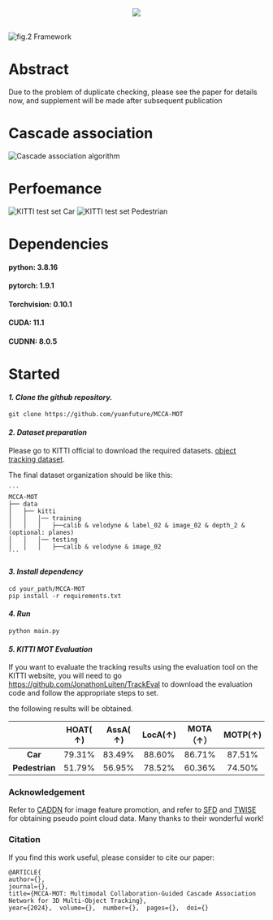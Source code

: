 
<div align=center>
<image src = "https://github.com/yuanfuture/MCCA-MOT/assets/113290883/bc03b4c2-02bb-439f-bd96-1fc88fba73c7">
</div>
<br>
    
![fig.2 Framework](https://github.com/yuanfuture/MCCA-MOT/assets/113290883/51965e35-ae17-4b94-83a7-0be159109e37)
# Abstract
Due to the problem of duplicate checking, please see the paper for details now, and supplement will be made after subsequent publication

# Cascade association
![Cascade association algorithm](https://github.com/yuanfuture/MCCA-MOT/assets/113290883/2da988da-92f9-4fd1-af9a-c76664fb38e5)


# Perfoemance
![KITTI test set Car](https://github.com/yuanfuture/MCCA-MOT/assets/113290883/dbf42a72-dc32-4e0e-aa99-088de2a64558)
![KITTI test set Pedestrian](https://github.com/yuanfuture/MCCA-MOT/assets/113290883/258ef62a-c7d6-4895-b3ae-e7575093bf3c)


# Dependencies
#### python: 3.8.16<br>
#### pytorch: 1.9.1<br>
#### Torchvision: 0.10.1<br>
#### CUDA: 11.1<br>
#### CUDNN: 8.0.5<br>

# Started

#### *1. Clone the github repository.*

```
git clone https://github.com/yuanfuture/MCCA-MOT
```

#### *2. Dataset preparation*

Please go to KITTI official to download the required datasets. [object tracking dataset](http://www.cvlibs.net/datasets/kitti/eval_tracking.php).

The final dataset organization should be like this:

    ```
    MCCA-MOT
    ├── data
    │   ├── kitti
    │   │   │── training
    │   │   │   ├──calib & velodyne & label_02 & image_02 & depth_2 & (optional: planes) 
    │   │   │── testing
    │   │   │   ├──calib & velodyne & image_02 
    ```

#### *3. Install dependency*

```
cd your_path/MCCA-MOT
pip install -r requirements.txt
```
#### *4. Run*

```
python main.py
```


#### *5. KITTI MOT Evaluation*

If you want to evaluate the tracking results using the evaluation tool on the KITTI website, you will need to go https://github.com/JonathonLuiten/TrackEval to download the evaluation code and follow the appropriate steps to set.

the following results will be obtained.

|                      | HOAT( **↑)** | **AssA( **↑)**** | **LocA**(**↑)** | MOTA（↑） | MOTP(**↑)** |  FP(**↓)**  |   FN（↓） |  IDSW（↓）|
| :------------------: | :----------: | :--------------: | :-------------: | :-------: | :---------: | :---------: | :------:  | :------:  |
|       **Car**        |    79.31%    |      83.49%      |     88.60%      |   86.71%  |   87.51%    |    3992     |   513     |     66    |
|    **Pedestrian**    |    51.79%    |      56.95%      |     78.52%      |   60.36%  |   74.50%    |    7687     |   1317    |    173    |

### Acknowledgement

Refer to [CADDN](https://github.com/TRAILab/CaDDN) for image feature promotion, and refer to [SFD](https://github.com/LittlePey/SFD) and [TWISE](https://github.com/imransai/TWISE) for obtaining pseudo point cloud data. Many thanks to their wonderful work!

### Citation

If you find this work useful, please consider to cite our paper:

```
@ARTICLE{  
author={},  
journal={},   
title={MCCA-MOT: Multimodal Collaboration-Guided Cascade Association Network for 3D Multi-Object Tracking},   
year={2024},  volume={},  number={},  pages={},  doi={}

```






